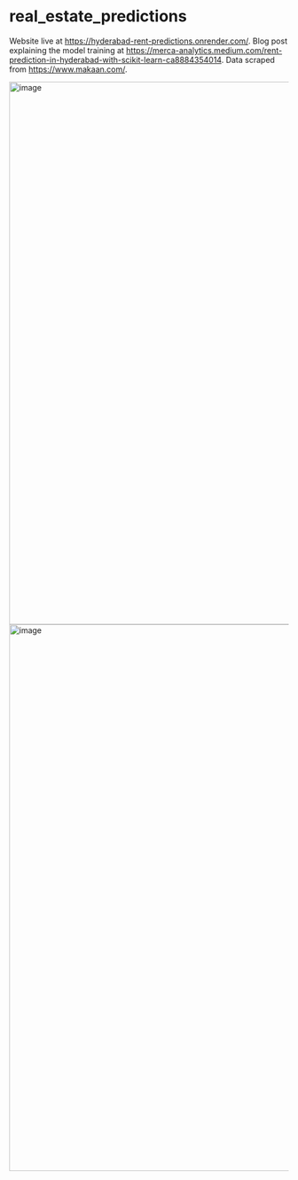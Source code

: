 # real_estate_predictions
Website live at https://hyderabad-rent-predictions.onrender.com/.
Blog post explaining the model training at https://merca-analytics.medium.com/rent-prediction-in-hyderabad-with-scikit-learn-ca8884354014.
Data scraped from https://www.makaan.com/.

<img width="978" alt="image" src="https://user-images.githubusercontent.com/26787783/209540285-0f4a0997-d803-415b-bd1e-1e024a9e3236.png">

<img width="985" alt="image" src="https://user-images.githubusercontent.com/26787783/209540194-5cef9001-ac58-48c9-b3d0-31d7d82b77dd.png">

